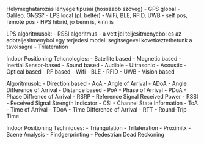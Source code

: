 Helymeghatározás lényege típusai (hosszabb szöveg)
    - GPS global
        - Galileo, GNSS?
    - LPS local (pl. beltér)
        - WiFi, BLE, RFID, UWB
        - self pos, remote pos
    - HPS hibrid, jo benn is, kinn is

LPS algoritmusok:
    - RSSI algoritmus
        - a vett jel teljesitmenyebol es az adoteljesitmenybol egy terjedesi modell segitsegevel kovetkeztethetunk a tavolsagra
    - Trilateration

Indoor Positioning Tehcnologies:
    - Satellite based
    - Magnetic based
    - Inertial Sensor-based
    - Sound based
        - Audible
        - Ultrasonic
        - Acoustic
    - Optical based
    - RF based
        - Wifi
        - BLE
        - RFID
        - UWB
    - Vision based


Algoritmusok:
    - Direction based
        - AoA - Angle of Arrival
        - ADoA - Angle Difference of Arrival
    - Distance based
        - PoA - Phase of Arrival
        - PDoA - Phase Diffrence of Arrival
        - RSRP - Reference Signal Received Power
        - RSSI - Received Signal Strength Indicator
        - CSI - Channel State Information
        - ToA - Time of Arrival
        - TDoA - Time Difference of Arrival
        - RTT - Round-Trip Time

Indoor Positioning Techniques:
    - Triangulation
    - Trilateration
    - Proximitx
    - Scene Analysis
    - Findgerprinting
    - Pedestrian Dead Reckoning


